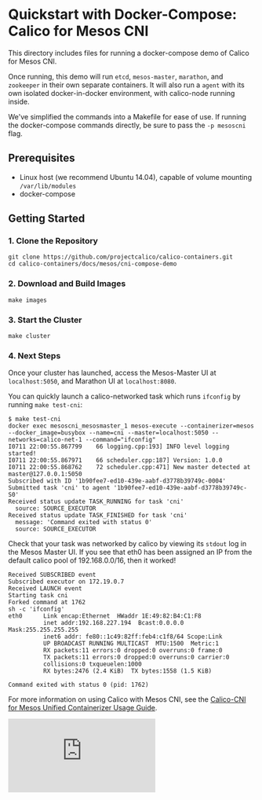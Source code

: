 # Quickstart with Docker-Compose: Calico for Mesos CNI
This directory includes files for running a docker-compose demo of Calico for Mesos CNI.

Once running, this demo will run `etcd`, `mesos-master`, `marathon`, and `zookeeper`
in their own separate containers. It will also run a `agent` with its own
isolated docker-in-docker environment, with calico-node running inside.

We've simplified the commands into a Makefile for ease of use. If running the docker-compose
commands directly, be sure to pass the `-p mesoscni` flag.

## Prerequisites
- Linux host (we recommend Ubuntu 14.04), capable of volume mounting `/var/lib/modules`
- docker-compose

## Getting Started
### 1. Clone the Repository
```
git clone https://github.com/projectcalico/calico-containers.git
cd calico-containers/docs/mesos/cni-compose-demo
```

### 2. Download and Build Images
```
make images
```

### 3. Start the Cluster
```
make cluster
```

### 4. Next Steps
Once your cluster has launched, access the Mesos-Master UI at `localhost:5050`, and Marathon UI at `localhost:8080`.

You can quickly launch a calico-networked task which runs `ifconfig` by running `make test-cni`:
```
$ make test-cni
docker exec mesoscni_mesosmaster_1 mesos-execute --containerizer=mesos --docker_image=busybox --name=cni --master=localhost:5050 --networks=calico-net-1 --command="ifconfig"
I0711 22:00:55.867799    66 logging.cpp:193] INFO level logging started!
I0711 22:00:55.867971    66 scheduler.cpp:187] Version: 1.0.0
I0711 22:00:55.868762    72 scheduler.cpp:471] New master detected at master@127.0.0.1:5050
Subscribed with ID '1b90fee7-ed10-439e-aabf-d3778b39749c-0004'
Submitted task 'cni' to agent '1b90fee7-ed10-439e-aabf-d3778b39749c-S0'
Received status update TASK_RUNNING for task 'cni'
  source: SOURCE_EXECUTOR
Received status update TASK_FINISHED for task 'cni'
  message: 'Command exited with status 0'
  source: SOURCE_EXECUTOR
```

Check that your task was networked by calico by viewing its `stdout` log in the Mesos Master UI. If you see that eth0 has been assigned an IP from the default calico pool of 192.168.0.0/16, then it worked!
```
Received SUBSCRIBED event
Subscribed executor on 172.19.0.7
Received LAUNCH event
Starting task cni
Forked command at 1762
sh -c 'ifconfig'
eth0      Link encap:Ethernet  HWaddr 1E:49:82:B4:C1:F8  
          inet addr:192.168.227.194  Bcast:0.0.0.0  Mask:255.255.255.255
          inet6 addr: fe80::1c49:82ff:feb4:c1f8/64 Scope:Link
          UP BROADCAST RUNNING MULTICAST  MTU:1500  Metric:1
          RX packets:11 errors:0 dropped:0 overruns:0 frame:0
          TX packets:11 errors:0 dropped:0 overruns:0 carrier:0
          collisions:0 txqueuelen:1000
          RX bytes:2476 (2.4 KiB)  TX bytes:1558 (1.5 KiB)

Command exited with status 0 (pid: 1762)
```

For more information on using Calico with Mesos CNI, see the [Calico-CNI for Mesos Unified Containerizer Usage Guide](../UsageGuideUnifiedCNI.md).

[![Analytics](https://calico-ga-beacon.appspot.com/UA-52125893-3/calico-containers/docs/mesos/cni-compose-demo/README.md?pixel)](https://github.com/igrigorik/ga-beacon)